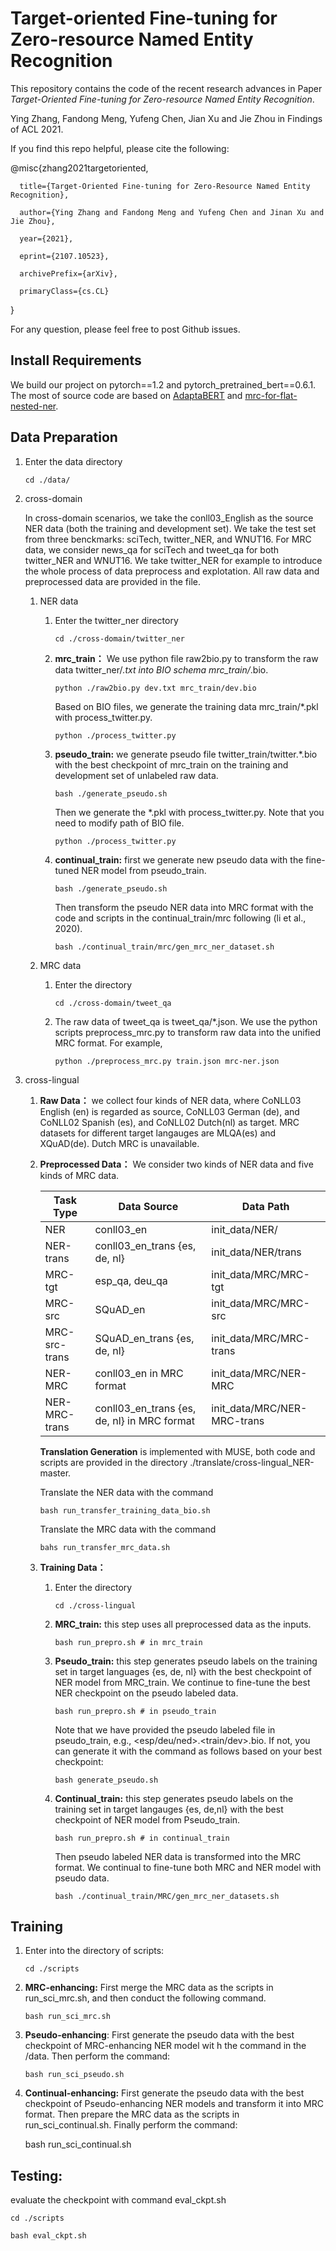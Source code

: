 # Target-oriented Fine-tuning for Zero-resource Named Entity Recognition

This repository contains the code of the recent research advances in Paper 
*Target-Oriented Fine-tuning for Zero-resource Named Entity Recognition*. 

Ying Zhang, Fandong Meng, Yufeng Chen, Jian Xu and Jie Zhou in Findings of ACL 2021.

If you find this repo helpful, please cite the following:

@misc{zhang2021targetoriented, 

      title={Target-Oriented Fine-tuning for Zero-Resource Named Entity Recognition}, 
      
      author={Ying Zhang and Fandong Meng and Yufeng Chen and Jinan Xu and Jie Zhou}, 
      
      year={2021}, 
      
      eprint={2107.10523}, 
      
      archivePrefix={arXiv}, 
      
      primaryClass={cs.CL} 
      
} 

For any question, please feel free to post Github issues.

## Install Requirements
We build our project on pytorch==1.2 and pytorch_pretrained_bert==0.6.1. The most of source code are based on [AdaptaBERT](https://github.com/xhan77/AdaptaBERT) and [mrc-for-flat-nested-ner](https://github.com/ShannonAI/mrc-for-flat-nested-ner/tree/master).

## Data Preparation

   1. Enter the data directory

      `cd ./data/`

   2. cross-domain

      In cross-domain scenarios, we take the conll03_English as the source NER data (both the training and development set). We take the test set from three benckmarks: sciTech, twitter_NER, and WNUT16. For MRC data, we consider news_qa for sciTech and tweet_qa for both twitter_NER and WNUT16. We take twitter_NER for example to introduce the whole process of data preprocess and explotation. All raw data and preprocessed data are provided in the file.

      1. NER data

         1. Enter the twitter_ner directory

            `cd ./cross-domain/twitter_ner `

         2. **mrc_train：** We use python file raw2bio.py to transform the raw data twitter_ner/*.txt into BIO schema mrc_train/*.bio. 

            `python ./raw2bio.py dev.txt mrc_train/dev.bio`

            Based on BIO files, we generate the training data mrc_train/*.pkl with process_twitter.py.

            `python ./process_twitter.py `

         3. **pseudo_train:** we generate pseudo file twitter_train/twitter.*.bio with the best checkpoint of mrc_train on the training and development set of unlabeled raw data.

            `bash ./generate_pseudo.sh` 

            Then we generate the *.pkl with process_twitter.py. Note that you need to modify path of BIO file.

            `python ./process_twitter.py`

         4. **continual_train:** first we generate new pseudo data with the fine-tuned NER model from pseudo_train.

            `bash ./generate_pseudo.sh`

            Then transform the pseudo NER data into MRC format with the code and scripts in the continual_train/mrc following (li et al., 2020).

            `bash ./continual_train/mrc/gen_mrc_ner_dataset.sh`

      2. MRC data

         1. Enter the directory

            `cd ./cross-domain/tweet_qa`
            
         2. The raw data of tweet_qa is tweet_qa/*.json. We use the python scripts preprocess_mrc.py to transform  raw data into the unified MRC format. For example,

            `python ./preprocess_mrc.py train.json mrc-ner.json`

   3. cross-lingual

      1. **Raw Data：** we collect four kinds of NER data, where CoNLL03 English (en) is regarded as source, CoNLL03 German (de), and CoNLL02 Spanish (es), and CoNLL02 Dutch(nl) as target. MRC datasets for different target langauges are MLQA(es) and XQuAD(de). Dutch MRC is unavailable.

      2. **Preprocessed Data：** We consider two kinds of NER data and five kinds of MRC data.

         | Task Type     | Data Source                                 | Data Path                   |
         | ------------- | ------------------------------------------- | --------------------------- |
         | NER           | conll03_en                                  | init_data/NER/              |
         | NER-trans     | conll03_en_trans {es, de, nl}               | init_data/NER/trans         |
         | MRC-tgt       | esp_qa, deu_qa                              | init_data/MRC/MRC-tgt       |
         | MRC-src       | SQuAD_en                                    | init_data/MRC/MRC-src       |
         | MRC-src-trans | SQuAD_en_trans {es, de, nl}                 | init_data/MRC/MRC-trans     |
         | NER-MRC       | conll03_en in MRC format                    | init_data/MRC/NER-MRC       |
         | NER-MRC-trans | conll03_en_trans {es, de, nl} in MRC format | init_data/MRC/NER-MRC-trans |

         **Translation Generation** is implemented with MUSE, both code and scripts are provided in the directory ./translate/cross-lingual_NER-master.

         Translate the NER data with the command

         `bash run_transfer_training_data_bio.sh`

         Translate the MRC data with the command

         `bahs run_transfer_mrc_data.sh`

      3. **Training Data：**

         1. Enter the directory

            `cd ./cross-lingual`

         2. **MRC_train:** this step uses all preprocessed data as the inputs. 

            `bash run_prepro.sh # in mrc_train` 

         3. **Pseudo_train:** this step generates pseudo labels on the training set in target languages {es, de, nl} with the best checkpoint of NER model from MRC_train. We continue to fine-tune the best NER checkpoint on the pseudo labeled data.

            `bash run_prepro.sh # in pseudo_train` 

            Note that we have provided the pseudo labeled file in pseudo_train, e.g., <esp/deu/ned>.<train/dev>.bio. If not, you can generate it with the command as follows based on your best checkpoint:

            `bash generate_pseudo.sh`

         4. **Continual_train:** this step generates pseudo labels on the training set in target langauges {es, de,nl} with the best checkpoint of NER model from Pseudo_train. 

            `bash run_prepro.sh # in continual_train`
         
            Then pseudo labeled NER data is transformed into the MRC format. We continual to fine-tune both MRC and NER model with pseudo data.
         
            `bash ./continual_train/MRC/gen_mrc_ner_datasets.sh`

## Training

   1. Enter into the directory of scripts:

      `cd ./scripts`

   2. **MRC-enhancing:** First merge the MRC data as the scripts in run_sci_mrc.sh, and then conduct the following command.

      `bash run_sci_mrc.sh`

   3. **Pseudo-enhancing**: First generate the pseudo data with the best checkpoint of MRC-enhancing NER model wit h the command in the /data. Then perform the command:

      `bash run_sci_pseudo.sh`

   4. **Continual-enhancing:** First generate the pseudo data  with the best checkpoint of Pseudo-enhancing NER models and transform it into MRC format. Then prepare the MRC data as the scripts in run_sci_continual.sh. Finally perform the command:

      bash run_sci_continual.sh

## Testing: 
   evaluate the checkpoint with command eval_ckpt.sh

   `cd ./scripts`

   `bash eval_ckpt.sh`

